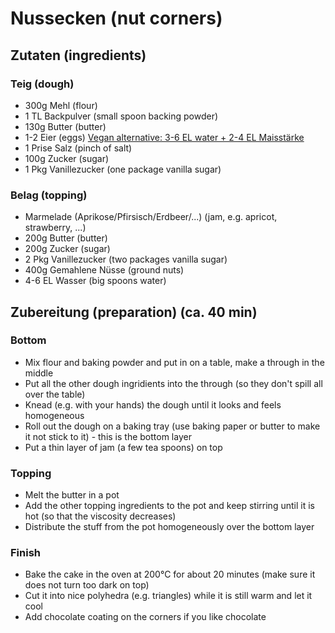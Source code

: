 # Nussecken (nut corners)
## Zutaten (ingredients)
### Teig (dough)
* 300g Mehl (flour)
* 1 TL Backpulver (small spoon backing powder)
* 130g Butter (butter)
* 1-2 Eier (eggs) [Vegan alternative: 3-6 EL water + 2-4 EL Maisstärke](https://www.springlane.de/magazin/vegan-backen-ohne-ei/)
* 1 Prise Salz (pinch of salt)
* 100g Zucker (sugar)
* 1 Pkg Vanillezucker (one package vanilla sugar)
### Belag (topping)
* Marmelade (Aprikose/Pfirsisch/Erdbeer/...) (jam, e.g. apricot, strawberry, ...)
* 200g Butter (butter)
* 200g Zucker (sugar)
* 2 Pkg Vanillezucker (two packages vanilla sugar)
* 400g Gemahlene Nüsse (ground nuts)
* 4-6 EL Wasser (big spoons water)
## Zubereitung (preparation) (ca. 40 min)
### Bottom
* Mix flour and baking powder and put in on a table, make a through in the middle
* Put all the other dough ingridients into the through (so they don't spill all over the table)
* Knead (e.g. with your hands) the dough until it looks and feels homogeneous
* Roll out the dough on a baking tray (use baking paper or butter to make it not stick to it) - this is the bottom layer
* Put a thin layer of jam (a few tea spoons) on top
### Topping
* Melt the butter in a pot
* Add the other topping ingredients to the pot and keep stirring until it is hot (so that the viscosity decreases)
* Distribute the stuff from the pot homogeneously over the bottom layer
### Finish
* Bake the cake in the oven at 200°C for about 20 minutes (make sure it does not turn too dark on top)
* Cut it into nice polyhedra (e.g. triangles) while it is still warm and let it cool
* Add chocolate coating on the corners if you like chocolate
